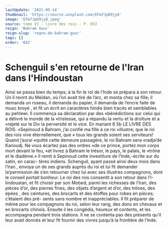 ```yaml
---
lastUpdate: '2021-05-14'
thumbnail: 'https://source.unsplash.com/EFm7JpD9jy8'
image: 'EFm7JpD9jy8.jpeg'
source: tome VI - livre des rois - P. 053
reign: 'Bahram Gour'
reign-slug: 'regne-de-bahram-gour'
tags: []
order: '042'
---
```


# Schenguil s'en retourne de l'Iran dans l'Hindoustan

Ainsi se passa bien du temps; à la fin le roi de l’Inde se prépara à son retour. Un il revint du Meïdan, où l’on avait tiré de l’arc, et monta chez sa
fille; il demanda un roseau, il demanda du papier, il demanda de l’encre faite de musc broyé , et fit un
écrit en caractères hindis bien tracés et semblables
au pehlewi. Il commença sa déclaration par des «bénédictions sur celui qui a délivré le monde de la «tristesse, qui a répandu la vertu et la droiture et a
«rejeté sur le Div la perversité et le vice. En mariant 6
5b LE LIVRE DES ROIS. «Sepinoud à Bahram, j’ai confié ma fille à ce roi
«illustre; que le roi des rois vive éternellement, que
« tous les grands soient ses serviteurs! Quand j’aurai «quitté cette demeure passagère, le roi Bahram sera «radja’de Kanoudj. Ne vous écartez pas des ordres
«de ce prince, portez mon corps mort devant le feu, «et livrez à Bahram le trésor, le pays, le palais, le «trône et le diadème.» Il remit à Sepinoud cette investiture de l’Inde,-écrite sur du satin, en carac- tères indiens.
Schenguil, ayant passé ainsi deux mois dans l’Iran , envoya un de ses grands auprès du roi et lui
fit demander la’permission de s’en retourner chez
lui avec ses illustres compagnons, dont le conseil portait bonheur. Le roi des rois consentit à son retour dans l’I-Iindoustan, et fit choisir par son Mobed, parmi les richesses de l’Iran, des pièces
d’or, des pierres fines, des objets d’argent et d’or,
des trônes, des épées , des ceintures, des brocarts et
des étoffes pour robes en pièces; c’étaient des pré-
sents sans nombre et inappréciables. Il fit préparer
de même pour les compagnons du roi, selon leur rang, des dons en chevaux et en brocarts chinois. Ensuite il les congédia, heureux et contents, et les accompagna pendant trois stations. Il ne se contenta pas des présents qu’il leur avait donnés et leur fit
fournir des vivres jusqu’à la frontière de l’lnde.
